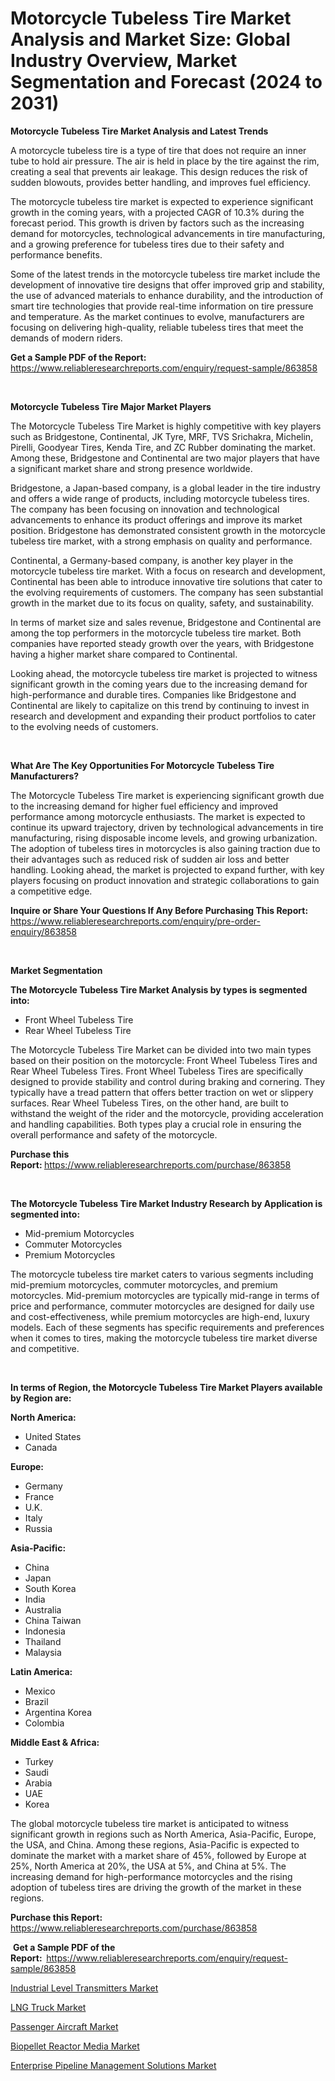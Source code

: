 <p><h1>Motorcycle Tubeless Tire Market Analysis and Market Size: Global Industry Overview, Market Segmentation and Forecast (2024 to 2031)</h1></p><p><strong>Motorcycle Tubeless Tire Market Analysis and Latest Trends</strong></p>
<p><p>A motorcycle tubeless tire is a type of tire that does not require an inner tube to hold air pressure. The air is held in place by the tire against the rim, creating a seal that prevents air leakage. This design reduces the risk of sudden blowouts, provides better handling, and improves fuel efficiency.</p><p>The motorcycle tubeless tire market is expected to experience significant growth in the coming years, with a projected CAGR of 10.3% during the forecast period. This growth is driven by factors such as the increasing demand for motorcycles, technological advancements in tire manufacturing, and a growing preference for tubeless tires due to their safety and performance benefits.</p><p>Some of the latest trends in the motorcycle tubeless tire market include the development of innovative tire designs that offer improved grip and stability, the use of advanced materials to enhance durability, and the introduction of smart tire technologies that provide real-time information on tire pressure and temperature. As the market continues to evolve, manufacturers are focusing on delivering high-quality, reliable tubeless tires that meet the demands of modern riders.</p></p>
<p><strong>Get a Sample PDF of the Report:&nbsp;</strong> <a href="https://www.reliableresearchreports.com/enquiry/request-sample/863858">https://www.reliableresearchreports.com/enquiry/request-sample/863858</a></p>
<p>&nbsp;</p>
<p><strong>Motorcycle Tubeless Tire Major Market Players</strong></p>
<p><p>The Motorcycle Tubeless Tire Market is highly competitive with key players such as Bridgestone, Continental, JK Tyre, MRF, TVS Srichakra, Michelin, Pirelli, Goodyear Tires, Kenda Tire, and ZC Rubber dominating the market. Among these, Bridgestone and Continental are two major players that have a significant market share and strong presence worldwide. </p><p>Bridgestone, a Japan-based company, is a global leader in the tire industry and offers a wide range of products, including motorcycle tubeless tires. The company has been focusing on innovation and technological advancements to enhance its product offerings and improve its market position. Bridgestone has demonstrated consistent growth in the motorcycle tubeless tire market, with a strong emphasis on quality and performance. </p><p>Continental, a Germany-based company, is another key player in the motorcycle tubeless tire market. With a focus on research and development, Continental has been able to introduce innovative tire solutions that cater to the evolving requirements of customers. The company has seen substantial growth in the market due to its focus on quality, safety, and sustainability. </p><p>In terms of market size and sales revenue, Bridgestone and Continental are among the top performers in the motorcycle tubeless tire market. Both companies have reported steady growth over the years, with Bridgestone having a higher market share compared to Continental. </p><p>Looking ahead, the motorcycle tubeless tire market is projected to witness significant growth in the coming years due to the increasing demand for high-performance and durable tires. Companies like Bridgestone and Continental are likely to capitalize on this trend by continuing to invest in research and development and expanding their product portfolios to cater to the evolving needs of customers.</p></p>
<p>&nbsp;</p>
<p><strong>What Are The Key Opportunities For Motorcycle Tubeless Tire Manufacturers?</strong></p>
<p><p>The Motorcycle Tubeless Tire market is experiencing significant growth due to the increasing demand for higher fuel efficiency and improved performance among motorcycle enthusiasts. The market is expected to continue its upward trajectory, driven by technological advancements in tire manufacturing, rising disposable income levels, and growing urbanization. The adoption of tubeless tires in motorcycles is also gaining traction due to their advantages such as reduced risk of sudden air loss and better handling. Looking ahead, the market is projected to expand further, with key players focusing on product innovation and strategic collaborations to gain a competitive edge.</p></p>
<p><strong>Inquire or Share Your Questions If Any Before Purchasing This Report:</strong> <a href="https://www.reliableresearchreports.com/enquiry/pre-order-enquiry/863858">https://www.reliableresearchreports.com/enquiry/pre-order-enquiry/863858</a></p>
<p>&nbsp;</p>
<p><strong>Market Segmentation</strong></p>
<p><strong>The Motorcycle Tubeless Tire Market Analysis by types is segmented into:</strong></p>
<p><ul><li>Front Wheel Tubeless Tire</li><li>Rear Wheel Tubeless Tire</li></ul></p>
<p><p>The Motorcycle Tubeless Tire Market can be divided into two main types based on their position on the motorcycle: Front Wheel Tubeless Tires and Rear Wheel Tubeless Tires. Front Wheel Tubeless Tires are specifically designed to provide stability and control during braking and cornering. They typically have a tread pattern that offers better traction on wet or slippery surfaces. Rear Wheel Tubeless Tires, on the other hand, are built to withstand the weight of the rider and the motorcycle, providing acceleration and handling capabilities. Both types play a crucial role in ensuring the overall performance and safety of the motorcycle.</p></p>
<p><strong>Purchase this Report:&nbsp;</strong><a href="https://www.reliableresearchreports.com/purchase/863858">https://www.reliableresearchreports.com/purchase/863858</a></p>
<p>&nbsp;</p>
<p><strong>The Motorcycle Tubeless Tire Market Industry Research by Application is segmented into:</strong></p>
<p><ul><li>Mid-premium Motorcycles</li><li>Commuter Motorcycles</li><li>Premium Motorcycles</li></ul></p>
<p><p>The motorcycle tubeless tire market caters to various segments including mid-premium motorcycles, commuter motorcycles, and premium motorcycles. Mid-premium motorcycles are typically mid-range in terms of price and performance, commuter motorcycles are designed for daily use and cost-effectiveness, while premium motorcycles are high-end, luxury models. Each of these segments has specific requirements and preferences when it comes to tires, making the motorcycle tubeless tire market diverse and competitive.</p></p>
<p>&nbsp;</p>
<p><strong>In terms of Region, the Motorcycle Tubeless Tire Market Players available by Region are:</strong></p>
<p>
    <p> <strong> North America: </strong>
        <ul>
            <li>United States</li>
            <li>Canada</li>
        </ul>
        </p> 
    <p> <strong> Europe: </strong>
        <ul>
            <li>Germany</li>
            <li>France</li>
            <li>U.K.</li>
            <li>Italy</li>
            <li>Russia</li>
        </ul>
        </p> 
    <p> <strong> Asia-Pacific: </strong>
        <ul>
            <li>China</li>
            <li>Japan</li>
            <li>South Korea</li>
            <li>India</li>
            <li>Australia</li>
            <li>China Taiwan</li>
            <li>Indonesia</li>
            <li>Thailand</li>
            <li>Malaysia</li>
        </ul>
        </p> 
    <p> <strong> Latin America: </strong>
        <ul>
            <li>Mexico</li>
            <li>Brazil</li>
            <li>Argentina Korea</li>
            <li>Colombia</li>
        </ul>
        </p> 
    <p> <strong> Middle East & Africa: </strong>
        <ul>
            <li>Turkey</li>
            <li>Saudi</li>
            <li>Arabia</li>
            <li>UAE</li>
            <li>Korea</li>
        </ul>
    </p>
    </p>
<p><p>The global motorcycle tubeless tire market is anticipated to witness significant growth in regions such as North America, Asia-Pacific, Europe, the USA, and China. Among these regions, Asia-Pacific is expected to dominate the market with a market share of 45%, followed by Europe at 25%, North America at 20%, the USA at 5%, and China at 5%. The increasing demand for high-performance motorcycles and the rising adoption of tubeless tires are driving the growth of the market in these regions.</p></p>
<p><strong>Purchase this Report: </strong><a href="https://www.reliableresearchreports.com/purchase/863858">https://www.reliableresearchreports.com/purchase/863858</a></p>
<p>&nbsp;<strong>Get a Sample PDF of the Report:&nbsp;&nbsp;</strong><a href="https://www.reliableresearchreports.com/enquiry/request-sample/863858">https://www.reliableresearchreports.com/enquiry/request-sample/863858</a></p>
<p><strong></strong></p>
<p><p><a href="https://issuu.com/reportprime-2/docs/industrial-level-transmitters-market-size-2030.ppt">Industrial Level Transmitters Market</a></p><p><a href="https://github.com/josesg55/Market-Research-Report-List-1/blob/main/lng-truck-market.md">LNG Truck Market</a></p><p><a href="https://github.com/mancsybtousav/Market-Research-Report-List-1/blob/main/passenger-aircraft-market.md">Passenger Aircraft Market</a></p><p><a href="https://cedar-agate-3da.notion.site/Biopellet-Reactor-Media-Market-Size-Growth-and-Forecast-from-2024-2031-9ff98007efef4e30baf3449f170cd855">Biopellet Reactor Media Market</a></p><p><a href="https://issuu.com/reportprime-2/docs/enterprise-pipeline-management-solutions-market-si">Enterprise Pipeline Management Solutions Market</a></p></p>